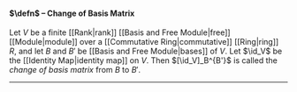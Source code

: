 #### $\defn$ – Change of Basis Matrix
Let $V$ be a finite [[Rank|rank]] [[Basis and Free Module|free]] [[Module|module]] over a [[Commutative Ring|commutative]] [[Ring|ring]] $R$, and let $B$ and $B'$ be [[Basis and Free Module|bases]] of $V$. Let $\id_V$ be the [[Identity Map|identity map]] on $V$. Then $[\id_V]_B^{B'}$ is called the *change of basis matrix* from $B$ to $B'.$ 
***
